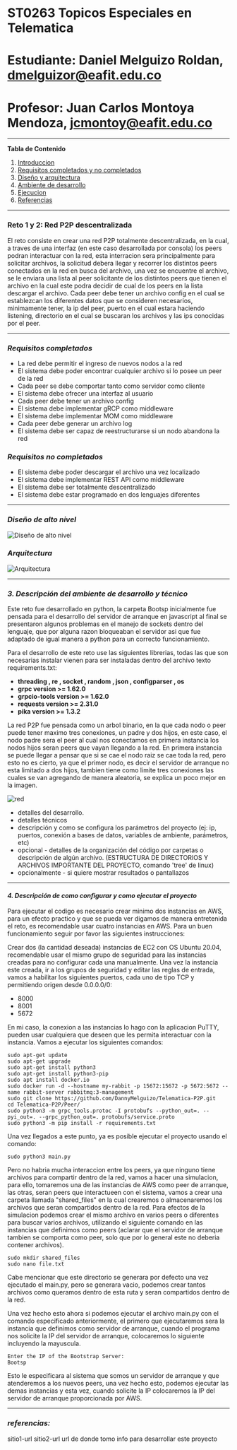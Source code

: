# **ST0263 Topicos Especiales en Telematica**

# **Estudiante**: Daniel Melguizo Roldan, dmelguizor@eafit.edu.co

# **Profesor**: Juan Carlos Montoya Mendoza, jcmontoy@eafit.edu.co

*******

**Tabla de Contenido**
1. [Introduccion](#introduccion)
2. [Requisitos completados y no completados](#requisitos)
3. [Diseño y arquitectura](#arquitectura)
4. [Ambiente de desarrollo](#ambiente)
5. [Ejecucion](#ejecucion)
6. [Referencias](#referencias)

*******

<div id="introduccion" />
  
### **Reto 1 y 2: Red P2P descentralizada**
El reto consiste en crear una red P2P totalmente descentralizada, en la cual, a traves de una interfaz (en este caso desarrollada por consola) los peers podran interactuar con la red, esta interracion sera principalmente para solicitar archivos, la solicitud debera llegar y recorrer los distintos peers conectados en la red en busca del archivo, una vez se encuentre el archivo, se le enviara una lista al peer solicitante de los distintos peers que tienen el archivo en la cual este podra decidir de cual de los peers en la lista descargar el archivo. Cada peer debe tener un archivo config en el cual se establezcan los diferentes datos que se consideren necesarios, minimamente tener, la ip del peer, puerto en el cual estara haciendo listening, directorio en el cual se buscaran los archivos y las ips conocidas por el peer.

*******

<div id="requisitos" />

### ***Requisitos completados***
* La red debe permitir el ingreso de nuevos nodos a la red
* El sistema debe poder encontrar cualquier archivo si lo posee un peer de la red
* Cada peer se debe comportar tanto como servidor como cliente
* El sistema debe ofrecer una interfaz al usuario
* Cada peer debe tener un archivo config
* El sistema debe implementar gRCP como middleware
* El sistema debe implementar MOM como middleware
* Cada peer debe generar un archivo log
* El sistema debe ser capaz de reestructurarse si un nodo abandona la red

### ***Requisitos no completados***
* El sistema debe poder descargar el archivo una vez localizado
* El sistema debe implementar REST API como middleware
* El sistema debe ser totalmente descentralizado
* El sistema debe estar programado en dos lenguajes diferentes

*******

<div id="arquitectura" />

### ***Diseño de alto nivel***
![Diseño de alto nivel](./imgs/DiseñoAltoNivel.png)

### ***Arquitectura***

![Arquitectura](./imgs/Arquitectura.png)

*******

<div id="ambiente" />
  
### ***3. Descripción del ambiente de desarrollo y técnico***
Este reto fue desarrollado en python, la carpeta Bootsp inicialmente fue pensada para el desarrollo del servidor de arranque en javascript al final se presentaron algunos problemas en el manejo de sockets dentro del lenguaje, que por alguna razon bloqueaban el servidor asi que fue adaptado de igual manera a python para un correcto funcionamiento.

Para el desarrollo de este reto use las siguientes librerias, todas las que son necesarias instalar vienen para ser instaladas dentro del archivo texto requirements.txt:

* **threading , re , socket , random , json , configparser , os**
* **grpc version >= 1.62.0**
* **grpcio-tools version >= 1.62.0**
* **requests version >= 2.31.0**
* **pika version >= 1.3.2**

La red P2P fue pensada como un arbol binario, en la que cada nodo o peer puede tener maximo tres conexiones, un padre y dos hijos, en este caso, el nodo padre sera el peer al cual nos conectamos en primera instancia los nodos hijos seran peers que vayan llegando a la red. En primera instancia se puede llegar a pensar que si se cae el nodo raiz se cae toda la red, pero esto no es cierto, ya que el primer nodo, es decir el servidor de arranque no esta limitado a dos hijos, tambien tiene como limite tres conexiones las cuales se van agregando de manera aleatoria, se explica un poco mejor en la imagen.

![red](./imgs/red.jpg)

* detalles del desarrollo.
* detalles técnicos
* descripción y como se configura los parámetros del proyecto (ej: ip, puertos, conexión a bases de datos, variables de ambiente, parámetros, etc)
* opcional - detalles de la organización del código por carpetas o descripción de algún archivo. (ESTRUCTURA DE DIRECTORIOS Y ARCHIVOS IMPORTANTE DEL PROYECTO, comando 'tree' de linux)
* opcionalmente - si quiere mostrar resultados o pantallazos 

*******

<div id="ejecucion" />
  
#### ***4. Descripción de como configurar y como ejecutar el proyecto***

Para ejecutar el codigo es necesario crear minimo dos instancias en AWS, para un efecto practico y que se pueda ver digamos de manera entretenida el reto, es recomendable usar cuatro instancias en AWS. Para un buen funcionamiento seguir por favor las siguientes instrucciones:

Crear dos (la cantidad deseada) instancias de EC2 con OS Ubuntu 20.04, recomendable usar el mismo grupo de seguridad para las instancias creadas para no configurar cada una manualmente. Una vez la instancia este creada, ir a los grupos de seguridad y editar las reglas de entrada, vamos a habilitar los siguientes puertos, cada uno de tipo TCP y permitiendo origen desde 0.0.0.0/0:
  * 8000
  * 8001
  * 5672

En mi caso, la conexion a las instancias lo hago con la aplicacion PuTTY, pueden usar cualquiera que deseen que les permita interactuar con la instancia. Vamos a ejecutar los siguientes comandos:

```ssh
sudo apt-get update
sudo apt-get upgrade
sudo apt-get install python3
sudo apt-get install python3-pip
sudo apt install docker.io
sudo docker run -d --hostname my-rabbit -p 15672:15672 -p 5672:5672 --name rabbit-server rabbitmq:3-management
sudo git clone https://github.com/DannyMelguizo/Telematica-P2P.git
cd Telematica-P2P/Peer/
sudo python3 -m grpc_tools.protoc -I protobufs --python_out=. --pyi_out=. --grpc_python_out=. protobufs/service.proto
sudo python3 -m pip install -r requirements.txt
```

Una vez llegados a este punto, ya es posible ejecutar el proyecto usando el comando:

```ssh
sudo python3 main.py
```

Pero no habria mucha interaccion entre los peers, ya que ninguno tiene archivos para compartir dentro de la red, vamos a hacer una simulacion, para ello, tomaremos una de las instancias de AWS como peer de arranque, las otras, seran peers que interactueen con el sistema, vamos a crear una carpeta llamada "shared_files" en la cual crearemos o almacenaremos los archivos que seran compartidos dentro de la red. Para efectos de la simulacion podemos crear el mismo archivo en varios peers o diferentes para buscar varios archivos, utilizando el siguiente comando en las instancias que definimos como peers (aclarar que el servidor de arranque tambien se comporta como peer, solo que por lo general este no deberia contener archivos).

```ssh
sudo mkdir shared_files
sudo nano file.txt
```

Cabe mencionar que este directorio se generara por defecto una vez ejecutado el main.py, pero se generara vacio, podemos crear tantos archivos como queramos dentro de esta ruta y seran compartidos dentro de la red.

Una vez hecho esto ahora si podemos ejecutar el archivo main.py con el comando especificado anteriormente, el primero que ejecutaremos sera la instancia que definimos como servidor de arranque, cuando el programa nos solicite la IP del servidor de arranque, colocaremos lo siguiente incluyendo la mayuscula.

```ssh
Enter the IP of the Bootstrap Server:
Bootsp
```

Esto le especificara al sistema que somos un servidor de arranque y que atenderemos a los nuevos peers, una vez hecho esto, podemos ejecutar las demas instancias y esta vez, cuando solicite la IP colocaremos la IP del servidor de arranque proporcionada por AWS.


*******

<div id="referencias"/>
  
### ***referencias:***
  sitio1-url 
  sitio2-url
  url de donde tomo info para desarrollar este proyecto
